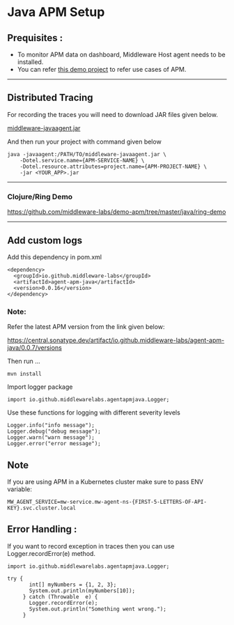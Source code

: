# Java APM Setup

## Prequisites :

* To monitor APM data on dashboard, Middleware Host agent needs to be installed.
* You can refer [this demo project](https://github.com/middleware-labs/demo-apm/tree/master/java) to refer use cases of
  APM.

--------------------

## Distributed Tracing

For recording the traces you will need to download JAR files given below.

[middleware-javaagent.jar](https://install.middleware.io/jars/middleware-javaagent.jar)

And then run your project with command given below

```
java -javaagent:/PATH/TO/middleware-javaagent.jar \
    -Dotel.service.name={APM-SERVICE-NAME} \
    -Dotel.resource.attributes=project.name={APM-PROJECT-NAME} \
    -jar <YOUR_APP>.jar
```

---------------

### Clojure/Ring Demo

https://github.com/middleware-labs/demo-apm/tree/master/java/ring-demo

----------------

## Add custom logs

Add this dependency in pom.xml

```
<dependency>
  <groupId>io.github.middleware-labs</groupId>
  <artifactId>agent-apm-java</artifactId>
  <version>0.0.16</version>
</dependency>
```
### Note:
Refer the latest APM version from the link given below:

https://central.sonatype.dev/artifact/io.github.middleware-labs/agent-apm-java/0.0.7/versions

Then run ...

```
mvn install
```

Import logger package

```
import io.github.middlewarelabs.agentapmjava.Logger;
```

Use these functions for logging with different severity levels

```
Logger.info("info message");
Logger.debug("debug message");
Logger.warn("warn message");
Logger.error("error message");
```

## Note

If you are using APM in a Kubernetes cluster make sure to pass ENV variable:

```
MW_AGENT_SERVICE=mw-service.mw-agent-ns-{FIRST-5-LETTERS-OF-API-KEY}.svc.cluster.local
```

## Error Handling :

If you want to record exception in traces then you can use Logger.recordError(e) method.

```
import io.github.middlewarelabs.agentapmjava.Logger;
        
try {
       int[] myNumbers = {1, 2, 3};
       System.out.println(myNumbers[10]);
     } catch (Throwable  e) {
       Logger.recordError(e);
       System.out.println("Something went wrong.");
     }
 
